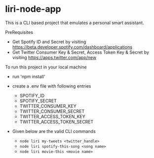 # liri-node-app

This is a CLI based project that emulates a personal smart assistant. 

PreRequisites

* Get Spotify ID and Secret by visiting https://beta.developer.spotify.com/dashboard/applications
* Get Twitter Consumer Key & Secret, Access Token Key & Secret by visiting https://apps.twitter.com/app/new 

To run this project in your local machine

* run 'npm install'
* create a .env file with following entries
    * SPOTIFY_ID
    * SPOTIFY_SECRET
    * TWITTER_CONSUMER_KEY
    * TWITTER_CONSUMER_SECRET
    * TWITTER_ACCESS_TOKEN_KEY
    * TWITTER_ACCESS_TOKEN_SECRET




 * Given below are the valid CLI commands

    *   `node liri my-tweets <twitter_handle>`
    *   `node liri spotify-this-song <song name>`
    *   `node liri movie-this <movie name>`
